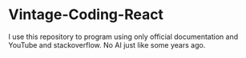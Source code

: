 # Vintage-Coding-React
I use this repository to program using only official documentation and YouTube and stackoverflow. No AI just like some years ago. 
